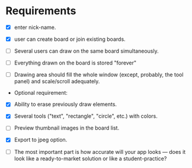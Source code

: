 
# Requirements
- [x] enter nick-name.
- [x] user can create board or join existing boards.

- [ ] Several users can draw on the same board simultaneously.

- [ ] Everything drawn on the board is stored "forever"

- [ ] Drawing area should fill the whole window (except, probably, the tool panel) and scale/scroll adequately.

- Optional requirement:

- [x] Ability to erase previously draw elements.
- [x] Several tools ("text", "rectangle", "circle", etc.) with colors.
- [ ] Preview thumbnail images in the board list.
- [x] Export to jpeg option.

- [ ] The most important part is how accurate will your app looks — does it look like a ready-to-market solution or like a student-practice?